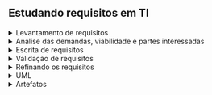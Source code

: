 ## Estudando requisitos em TI 

<details>
<summary>Levantamento de requisitos</summary>

Os requisitos são classificados em: 

Requisitos funcionais (funcionalidades): O que deve ser feito, como quer que o aplicativo se comporte 

Requisitos não funcionais (características do sistema): Como deve ser feito, questões relacionadas a capacidade de processamento do sistema

https://papogp.com/2011/08/10-dicas-para-coleta-de-requisitos-2/

Como levantar os requisitos do cliente ? 

1. Elaborar roteiro antes da entrevista 
Qual o principal objetivo do sistema a ser desenvolvido? 
Quais os principais problemas que enfrentam atualmente sem um sistema de operação? 
Quais informações devem ser armazenadas no cadastro de histórico? 
Gostaria de acrescentar algo a mais?

roteiro de entrevista:
[roteiro-de-entrevista-com-o-usuc3a1rio.pdf](https://github.com/WanessaCarvalho378/requisitos-ti/files/12507745/roteiro-de-entrevista-com-o-usuc3a1rio.pdf)

[Video 1.4 [Fazendo as perguntas certas] Roteiro para elaboração de perguntas.pdf](https://github.com/WanessaCarvalho378/requisitos-ti/files/12507752/Video.1.4.Fazendo.as.perguntas.certas.Roteiro.para.elaboracao.de.perguntas.pdf)

Obs.: Fazer a entrevista com mais de uma pessoa 

Obs.: Uma outra técnica para levantamento de requisitos além de entrevistas, é fazer brainstorm

https://www.alura.com.br/artigos/5-tecnicas-para-otimizar-processo-brainstorming

</details>

<details>
<summary> Analise das demandas, viabilidade e partes interessadas </summary>

Ao receber uma demanda, o primeiro passo de todos é elaborar um roteiro de poucas perguntas, permitindo questionar sobre o entendimento macro do cenário e validar o entendimento inicial da demanda.

Ao receber a demanda, precisa analisar a demanda através dos seguintes pontos: 
- entender o problema  
- entender a necessidade
- Gerar a primeira lista de dúvidas

Depois, se precisa entender o macro da situação, que envolve: 
- reconhecer o cenário macro 
- identificar premissas e restriçõrs 
- localizar as partes interessadas

Por fim, avaliar a viabilidade, que é ver se existe todos os recursos necessários, e se faz isso através de um relatório de viabilidade, em que esse relatório tem como base se questionar:
Quais problemas atuais essa solução resolve?
É possivel integrar com outras soluções? 
O que deve ser e não deve ser contemplado? 
 
Perguntas chaves para entender o cenário macro da situação:
- Quem solicitou?
- Quem vai utilizar? 
- Quais os benefícios da solução?

Perguntas chaves para entender a solução junto do cliente:
- Para você, qual seria uma boa solução? 
- Quais os problemas que a solução deve resolver?
- Em qual ambiente de negócios a solução vai ser aplicada?
- Quais os pontos que precisa ter mais atenção?

A identificação de partes interessadas pode ser feita através de uma reunião com os clientes, em que o compilado da reunião pode ser numa planilha com: nome, área, função, email, celular, principais responsabilidades, principais expectativas, nível de interesse no projeto e nível de engajamento

</details>

<details>
<summary>Escrita de requisitos</summary>

É importante que o requisito seja: necessário, verificável, atingível e claro

Você agrupa ou por funcionalidade ou prioridade.
Se escolhido a priorização, é importante verificar se o requisito precisa ter algum outro desenvolvido anteriormente e também se a necessidade do cliente para a utilização deste requisito.

Para classificação e priorização de requisitos, é interessante usar a técnica Moscow 
Must - Tem que ter (Sem eles o sistema não funciona)
Should - Deveria ter (Importantes porém menos críticos)
Could - Poderia ter (requisitos que ajudam na usabilidade)
Want - Interessante ter (requisitos de melhoria)

Ao escrever, é importante numerar/"etiquetar" cada requisito
Também é importante que cada requisito da lista contemple uma funcionalidade inteira, como se tivesse contando uma 'história'
                                
https://medium.com/lfdev-blog/como-escrever-requisitos-de-software-de-forma-simples-e-garantir-o-m%C3%ADnimo-de-erros-no-sistema-app-74df2ee241cc

</details>

<details>
<summary>Validação de requisitos</summary>

A pessoa para validar precisa ser diferente da que fez o levantamento de requisitos 
Pode ser usado uma planilha para verificação de itens de validação, como essa:
[Alura-engenharia-requisitos-CheckListValidacaoDosRequisitos.xlsx](https://github.com/WanessaCarvalho378/requisitos-ti/files/12507824/Alura-engenharia-requisitos-CheckListValidacaoDosRequisitos.xlsx)

Durante o processo de validação, precisa conferir os seguintes critérios: 

- ser modificável 
- ser rastreável (origem de cada um de seus requisitos é clara e a referência a cada um deles é  facilitada nos documentos subsequentes do processo)
- não ser ambíguo 
- ser verificável (existe um processo finito e economicamente viável do qual uma pessoa ou máquina possa assegurar que o produto de software atende ao requisito)

</details>

<details>
<summary>Refinando os requisitos</summary>

É nesta etapa em que vamos avaliar se há a necessidade de ajuste ou reescrita do requisito para melhor compreensão.

Técnica de cenários: entender o contexto do requisito por inteiro 
dar um nome do cenário tendo a ver com a funcionalidade em questão, ter um ator (ex cliente), pré condição, fluxo normal, fluxo alternativo, pós condição

</details>

<details>
<summary>UML</summary>

- Linguagem única de modelagem de sistemas  
- Ajuda na comunicação entre as partes 
- diagrama mais famoso: caso de uso 
- todo documento de requisitos deve conter ao menos o diagrama de casos de uso 

</details>

<details>
<summary>Artefatos</summary>
  
- artefatos é tudo que a gente reuniu em relação ao projeto até o momento                                                
- revisar diagrama de caso, cenários, requisitos não funcionais 
- reunir para consolidar, essa etapa também envolve refinar e reescrever os requisitos, se necessário
- O diagrama de caso deve ser construído pois irá apoiar no entendimento mais amplo do projeto, além de contribuir para que a documentação do projeto fique mais completa.
